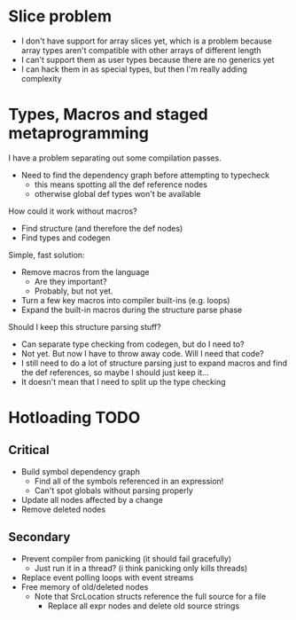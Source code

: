 
# Slice problem

* I don't have support for array slices yet, which is a problem because array types aren't compatible with other arrays of different length
* I can't support them as user types because there are no generics yet
* I can hack them in as special types, but then I'm really adding complexity

# Types, Macros and staged metaprogramming

I have a problem separating out some compilation passes.

* Need to find the dependency graph before attempting to typecheck
  * this means spotting all the def reference nodes
  * otherwise global def types won't be available

How could it work without macros?

* Find structure (and therefore the def nodes)
* Find types and codegen

Simple, fast solution:

* Remove macros from the language
  * Are they important?
  * Probably, but not yet.
* Turn a few key macros into compiler built-ins (e.g. loops)
* Expand the built-in macros during the structure parse phase

Should I keep this structure parsing stuff?
  * Can separate type checking from codegen, but do I need to?
  * Not yet. But now I have to throw away code. Will I need that code?
  * I still need to do a lot of structure parsing just to expand macros and find the def references, so maybe I should just keep it...
  * It doesn't mean that I need to split up the type checking


# Hotloading TODO

## Critical

* Build symbol dependency graph
  * Find all of the symbols referenced in an expression!
  * Can't spot globals without parsing properly
* Update all nodes affected by a change
* Remove deleted nodes

## Secondary

* Prevent compiler from panicking (it should fail gracefully)
  * Just run it in a thread? (i think panicking only kills threads)
* Replace event polling loops with event streams
* Free memory of old/deleted nodes
  * Note that SrcLocation structs reference the full source for a file
    * Replace all expr nodes and delete old source strings

